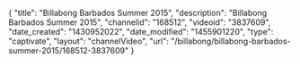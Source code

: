 {
    "title": "Billabong Barbados Summer 2015",
    "description": "Billabong Barbados Summer 2015",
    "channelid": "168512",
    "videoid": "3837609",
    "date_created": "1430952022",
    "date_modified": "1455901220",
    "type": "captivate",
    "layout": "channelVideo",
    "url": "\/billabong\/billabong-barbados-summer-2015\/168512-3837609"
}